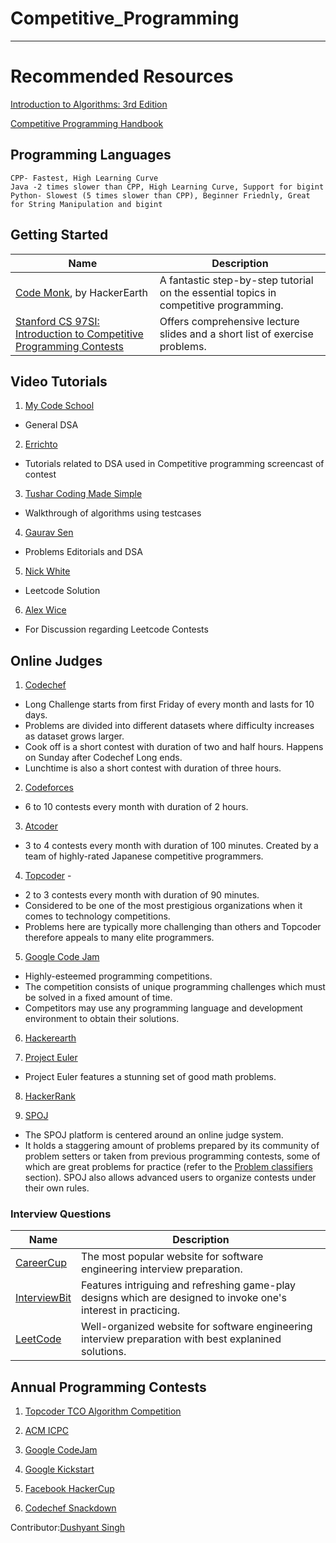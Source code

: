 Competitive_Programming
===================

- - - - 
# Recommended Resources #

  [Introduction to Algorithms: 3rd Edition](https://drive.google.com/file/d/1v7LE_C5JRj1iSYfA3tQ8x4hKYY7kut9c/view?usp=sharing "Introduction To Algorithm")

  [Competitive Programming Handbook](https://drive.google.com/file/d/1ZXkZpD4wor3UFezNjCYffuzvrU6awF83/view?usp=sharing "Competitive Programming Handbook")

## Programming Languages ##
    CPP- Fastest, High Learning Curve
    Java -2 times slower than CPP, High Learning Curve, Support for bigint
    Python- Slowest (5 times slower than CPP), Beginner Friednly, Great for String Manipulation and bigint
   
    
## Getting Started
| Name | Description |
| --- | --- |
| [Code Monk](https://www.hackerearth.com/practice/codemonk/), by HackerEarth | A fantastic step-by-step tutorial on the essential topics in competitive programming. |
| [Stanford CS 97SI: Introduction to Competitive Programming Contests](http://web.stanford.edu/class/cs97si/) | Offers comprehensive lecture slides and a short list of exercise problems. |

## Video Tutorials ##
  
1.  [My Code School]( https://www.youtube.com/user/mycodeschool "My Code School")
* General DSA

2.  [Errichto]( https://www.youtube.com/channel/UCBr_Fu6q9iHYQCh13jmpbrg "Errichto")
* Tutorials related to DSA used in Competitive programming screencast of contest

3.  [Tushar Coding Made Simple]( https://www.youtube.com/user/tusharroy2525 "Tushar Coding Made Simple")
* Walkthrough of algorithms using testcases

4.  [Gaurav Sen]( https://www.youtube.com/channel/UCRPMAqdtSgd0Ipeef7iFsKw "Gaurav Sen")
*  Problems Editorials and DSA

5.  [Nick White]( https://www.youtube.com/channel/UC1fLEeYICmo3O9cUsqIi7HA "Nick White")
* Leetcode Solution

6.  [Alex Wice]( https://www.twitch.tv/alexwice "Alex Wice")
* For Discussion regarding Leetcode Contests
  
  
## Online Judges ##

1.  [Codechef]( https://www.codechef.com/ "Codechef")

  * Long Challenge starts from first Friday of every month and lasts for 10 days. 
  * Problems are divided into different datasets where difficulty increases as dataset grows larger.
  * Cook off is a short contest with duration of two and half hours. Happens on Sunday after Codechef Long ends.
  * Lunchtime is also a short contest with duration of three hours.
  
2.  [Codeforces]( https://codeforces.com/ "Codeforces")
* 6 to 10 contests every month with duration of 2 hours.

3.  [Atcoder]( https://atcoder.jp/ "Atcoder")
* 3 to 4 contests every month with duration of 100 minutes. Created by a team of highly-rated Japanese competitive     programmers.

4.  [Topcoder](https://www.topcoder.com/) - 
* 2 to 3 contests every month with duration of 90 minutes. 
* Considered to be one of the most prestigious organizations when it comes to technology competitions.
* Problems here are typically more challenging than others and Topcoder therefore appeals to many elite programmers.

5.  [Google Code Jam](https://code.google.com/codejam/)
* Highly-esteemed programming competitions.
* The competition consists of unique programming challenges which must be solved in a fixed amount of time. 
* Competitors may use any programming language and development environment to obtain their solutions. 


6.  [Hackerearth](https://www.hackerearth.com/)

7.  [Project Euler](https://projecteuler.net/) 
* Project Euler features a stunning set of good math problems.

8.  [HackerRank](https://www.hackerrank.com)


9.  [SPOJ](https://www.spoj.com/)
* The SPOJ platform is centered around an online judge system. 
* It holds a staggering amount of problems prepared by its community of problem setters or taken from previous programming contests, some of which are great problems for practice (refer to the [Problem classifiers](#problem-classifiers) section). SPOJ also allows advanced users to organize contests under their own rules.



### Interview Questions
| Name | Description |
| --- | --- |
| [CareerCup](https://www.careercup.com) | The most popular website for software engineering interview preparation. | 
| [InterviewBit](https://www.interviewbit.com) | Features intriguing and refreshing game-play designs which are designed to invoke one's interest in practicing. |
| [LeetCode](https://leetcode.com) | Well-organized website for software engineering interview preparation with best explanined solutions.  |


## Annual Programming Contests ##
1.  [Topcoder TCO Algorithm Competition](https://tco20.topcoder.com/competition-overview/algorithm/algorithm-rules)

2.  [ACM ICPC](https://icpc.global/)

3.  [Google CodeJam](https://codingcompetitions.withgoogle.com/codejam)

4.  [Google Kickstart](https://codingcompetitions.withgoogle.com/kickstart)

5.  [Facebook HackerCup](https://www.facebook.com/codingcompetitions/hacker-cup)

6.  [Codechef Snackdown](https://www.codechef.com/snackdown)


Contributor:[Dushyant Singh](https://github.com/dush1729)
